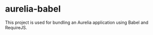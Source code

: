 # aurelia-babel
This project is used for bundling an Aurelia application using Babel and RequireJS.
